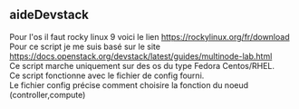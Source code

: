 ## aideDevstack
Pour l'os il faut rocky linux 9 voici le lien https://rockylinux.org/fr/download  
Pour ce script je me suis basé sur le site https://docs.openstack.org/devstack/latest/guides/multinode-lab.html  
Ce script marche uniquement sur des os du type Fedora Centos/RHEL.  
Ce script fonctionne avec le fichier de config fourni.  
Le fichier config précise comment choisire la fonction du noeud (controller,compute)
